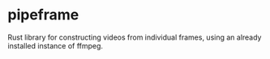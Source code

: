 # pipeframe
Rust library for constructing videos from individual frames, using an already installed instance of ffmpeg.
